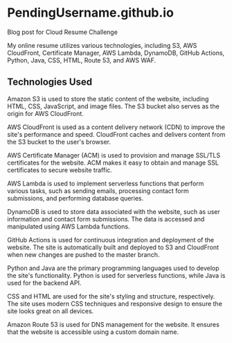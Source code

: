 # PendingUsername.github.io
Blog post for Cloud Resume Challenge

My online resume utilizes various technologies, including S3, AWS CloudFront, Certificate Manager, AWS Lambda, DynamoDB, GitHub Actions, Python, Java, CSS, HTML, Route 53, and AWS WAF.

Technologies Used
------------------
Amazon S3 is used to store the static content of the website, including HTML, CSS, JavaScript, and image files. The S3 bucket also serves as the origin for AWS CloudFront.

AWS CloudFront is used as a content delivery network (CDN) to improve the site's performance and speed. CloudFront caches and delivers content from the S3 bucket to the user's browser.

AWS Certificate Manager (ACM) is used to provision and manage SSL/TLS certificates for the website. ACM makes it easy to obtain and manage SSL certificates to secure website traffic.

AWS Lambda is used to implement serverless functions that perform various tasks, such as sending emails, processing contact form submissions, and performing database queries.

DynamoDB is used to store data associated with the website, such as user information and contact form submissions. The data is accessed and manipulated using AWS Lambda functions.

GitHub Actions is used for continuous integration and deployment of the website. The site is automatically built and deployed to S3 and CloudFront when new changes are pushed to the master branch.

Python and Java are the primary programming languages used to develop the site's functionality. Python is used for serverless functions, while Java is used for the backend API.

CSS and HTML are used for the site's styling and structure, respectively. The site uses modern CSS techniques and responsive design to ensure the site looks great on all devices.

Amazon Route 53 is used for DNS management for the website. It ensures that the website is accessible using a custom domain name.
